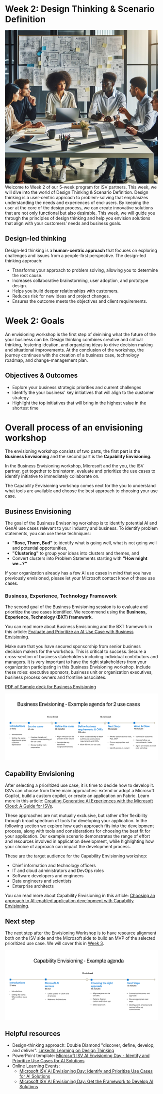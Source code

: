 # Week 2: Design Thinking & Scenario Definition
![Illustration of a team of people doing design thinking workshop](image.png)
Welcome to Week 2 of our 5-week program for ISV partners. This week, we will dive into the world of Design Thinking & Scenario Definition. Design thinking is a user-centric approach to problem-solving that emphasizes understanding the needs and experiences of end-users. By keeping the user at the core of the design process, we can create innovative solutions that are not only functional but also desirable. This week, we will guide you through the principles of design thinking and help you envision solutions that align with your customers' needs and business goals.

## Design-led thinking
Design-led thinking is a **human-centric approach** that focuses on exploring challenges and issues from a people-first perspective. The design-led thinking approach:
  - Transforms your approach to problem solving, allowing you to determine the root cause.
  - Increases collaborative brainstorming, user adoption, and prototype design.
  - Helps you build deeper relationships with customers.
  - Reduces risk for new ideas and project changes.
  - Ensures the outcome meets the objectives and client requirements.

# Week 2: Goals
An envisioning workshop is the first step of deinining what the future of the your business can be. Design thinking combines creative and critical thinking, fostering ideation, and organizing ideas to drive decision making and situational improvements. At the conclusion of the workshop, the journey continues with the creation of a business case, technology roadmap, and change-management plan.

## Objectives & Outcomes
- Explore your business strategic priorities and current challenges
- Identify the your business' key initiatives that will align to the customer strategy
- Highlight the top initiatives that will bring in the highest value in the shortest time
  
# Overall process of an envisioning workshop
The envisioning workshop consists of two parts, the first part is the **Business Envisioning** and the second part is the **Capability Envisioning**. 

In the Business Envisioning workshop, Microsoft and the you, the ISV partner, get together to brainstorm, evaluate and prioritize the use cases to identify initiative to immediately collaborate on.

The Capability Envisioning workshop comes next for the you to understand what tools are available and choose the best approach to choosing your use case.

## Business Envisioning

The goal of the Business Envisoning workshop is to identify potential AI and GenAI use cases relevant to your industry and business. To identify problem statements, you can use these techniques: 
- **"Rose, Thorn, Bud"** to identify what is going well, what is not going well and potential opportunities,
- **"Clustering"** to group your ideas into clusters and themes, and
- Convert clusters into Problem Statements starting with **"How might we...?"**

If your organization already has a few AI use cases in mind that you have previously envisioned, please let your Microsoft contact know of these use cases. 

### Business, Experience, Technology Framework
The second goal of the Business Envisioning session is to evaluate and prioritize the use cases identified. We recommend using the **Business, Experience, Technology (BXT) framework**. 

You can read more about Business Envisioning and the BXT framework in this article: [Evaluate and Prioritize an AI Use Case with Business Envisioning](https://learn.microsoft.com/en-us/microsoft-cloud/dev/copilot/isv/Business-Envisioning).

Make sure that you have secured sponsorship from senior business decision makers for the workshop. This is critical to success. Secure a cross-section of business stakeholders including individual contributors and managers. It is very important to have the right stakeholders from your organization participating in this Business Envisioning workshop. Include these roles: executive sponsors, business unit or organization executives, business process owners and frontline associates.

[PDF of Sample deck for Business Envisioning](Business%20Envisioning%20-%20Customer%20Deck.pdf)

![Sample agenda for Business Envisioning](Business-Envisioning.png)

## Capability Envisioning
After selecting a prioritized use case, it is time to decide how to develop it. ISVs can choose from three main approaches: extend or adopt a Microsoft Copilot, build a custom copilot, or create an application on Fabric. Learn more in this article: [Creating Generative AI Experiences with the Microsoft Cloud: A Guide for ISVs](https://learn.microsoft.com/en-us/microsoft-cloud/dev/copilot/isv/isv-extensibility-story).

These approaches are not mutually exclusive, but rather offer flexibility through broad spectrum of tools for developing your application. In the following section we explore how each approach fits into the development process, along with tools and considerations for choosing the best fit for your application. Our example scenario demonstrates the range of effort and resources involved in application development, while highlighting how your choice of approach can impact the development process.

These are the target audience for the Capability Envisioning workshop: 
- Chief information and technology officers
- IT and cloud administrators and DevOps roles
- Software developers and engineers
- Data engineers and scientists
- Enterprise architects

You can read more about Capability Envisioning in this article: [Choosing an approach to AI-enabled application development with Capability Envisioning](https://learn.microsoft.com/en-us/microsoft-cloud/dev/copilot/isv/Capability-Envisioning).

## Next step
The next step after the Envisioning Workshop is to have resource alignment both on the ISV side and the Microsoft side to build an MVP of the selected prioritized use case. We will cover this in [Week 3](https://github.com/msdaphne/AI-Pex-for-ISV-Partners/tree/main/Week3).

![Sample agenda for Capability Envisioning](Capability-Envisioning.png)

## Helpful resources
- Design-thinking approach: Double Diamond "discover, define, develop, and deliver". [LinkedIn Learning on Design Thinking](https://www.linkedin.com/learning/topics/design-thinking)
- PowerPoint template: [Microsoft ISV AI Envisioning Day - Identify and Prioritize Use Cases for AI Solutions](https://c219111adfa947eeab6af09dce063831.svc.dynamics.com/t/t/tu1Pb4Ntgj8sIUExN755sx8qPnU2ZMYbQV0bdCExfGMx/A5ZfviKNRjU5uWSJnqgX7zOoQFexUEnGx17Cj7M3UHkx)
- Online Learning Events:
  - [Microsoft ISV AI Envisioning Day: Identify and Prioritize Use Cases for AI Solutions](https://events.microsoft.com/en-us/allevents/?clientTimeZone=1&search=Microsoft%20ISV%20AI%20Envisioning%20Day)
  - [Microsoft ISV AI Envisioning Day: Get the Framework to Develop AI Solutions](https://events.microsoft.com/en-us/allevents/?search=Microsoft%20ISV%20AI%20Envisioning%20Day:%20Get%20the%20Framework%20to%20Develop%20AI%20Solutions&clientTimeZone=1)
